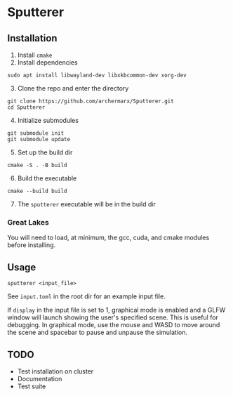 # Sputterer

## Installation
1. Install `cmake`
2. Install dependencies
```
sudo apt install libwayland-dev libxkbcommon-dev xorg-dev
```
3. Clone the repo and enter the directory
```
git clone https://github.com/archermarx/Sputterer.git
cd Sputterer
```
4. Initialize submodules
```
git submodule init
git submodule update 
```
5. Set up the build dir
```
cmake -S . -B build
```
6. Build the executable
```
cmake --build build
```
7. The `sputterer` executable will be in the build dir

### Great Lakes
You will need to load, at minimum, the gcc, cuda, and cmake modules before installing.

## Usage
`sputterer <input_file>`

See `input.toml` in the root dir for an example input file. 

If `display` in the input file is set to 1, graphical mode is enabled and a GLFW window will launch showing the user's specified scene. This is useful for debugging. In graphical mode, use the mouse and WASD to move around the scene and spacebar to pause and unpause the simulation.

## TODO
- Test installation on cluster
- Documentation
- Test suite
